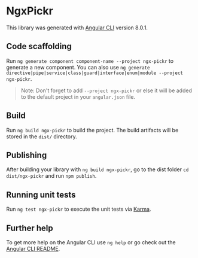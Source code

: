 # NgxPickr

This library was generated with [Angular CLI](https://github.com/angular/angular-cli) version 8.0.1.

## Code scaffolding

Run `ng generate component component-name --project ngx-pickr` to generate a new component. You can also use `ng generate directive|pipe|service|class|guard|interface|enum|module --project ngx-pickr`.
> Note: Don't forget to add `--project ngx-pickr` or else it will be added to the default project in your `angular.json` file. 

## Build

Run `ng build ngx-pickr` to build the project. The build artifacts will be stored in the `dist/` directory.

## Publishing

After building your library with `ng build ngx-pickr`, go to the dist folder `cd dist/ngx-pickr` and run `npm publish`.

## Running unit tests

Run `ng test ngx-pickr` to execute the unit tests via [Karma](https://karma-runner.github.io).

## Further help

To get more help on the Angular CLI use `ng help` or go check out the [Angular CLI README](https://github.com/angular/angular-cli/blob/master/README.md).
